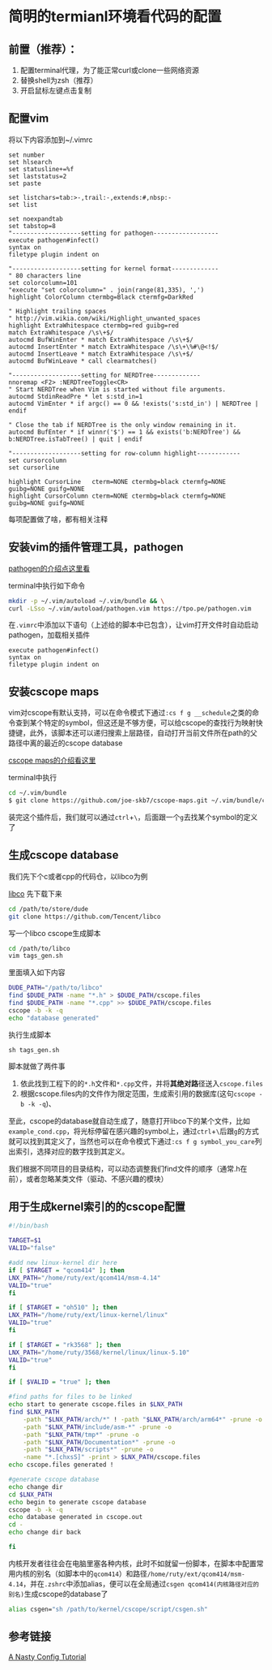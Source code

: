 # 简明的termianl环境看代码的配置

## 前置（推荐）：
1. 配置terminal代理，为了能正常curl或clone一些网络资源
2. 替换shell为zsh（推荐）
3. 开启鼠标左键点击复制

## 配置vim
将以下内容添加到~/.vimrc
```vim
set number
set hlsearch
set statusline+=%f
set laststatus=2
set paste

set listchars=tab:>-,trail:-,extends:#,nbsp:-
set list

set noexpandtab
set tabstop=8
"-------------------setting for pathogen------------------
execute pathogen#infect()
syntax on
filetype plugin indent on

"-------------------setting for kernel format-------------
" 80 characters line
set colorcolumn=101
"execute "set colorcolumn=" . join(range(81,335), ',')
highlight ColorColumn ctermbg=Black ctermfg=DarkRed

" Highlight trailing spaces
" http://vim.wikia.com/wiki/Highlight_unwanted_spaces
highlight ExtraWhitespace ctermbg=red guibg=red
match ExtraWhitespace /\s\+$/
autocmd BufWinEnter * match ExtraWhitespace /\s\+$/
autocmd InsertEnter * match ExtraWhitespace /\s\+\%#\@<!$/
autocmd InsertLeave * match ExtraWhitespace /\s\+$/
autocmd BufWinLeave * call clearmatches()

"-------------------setting for NERDTree-------------
nnoremap <F2> :NERDTreeToggle<CR>
" Start NERDTree when Vim is started without file arguments.
autocmd StdinReadPre * let s:std_in=1
autocmd VimEnter * if argc() == 0 && !exists('s:std_in') | NERDTree | endif

" Close the tab if NERDTree is the only window remaining in it.
autocmd BufEnter * if winnr('$') == 1 && exists('b:NERDTree') && b:NERDTree.isTabTree() | quit | endif

"-------------------setting for row-column highlight------------
set cursorcolumn
set cursorline

highlight CursorLine   cterm=NONE ctermbg=black ctermfg=NONE guibg=NONE guifg=NONE
highlight CursorColumn cterm=NONE ctermbg=black ctermfg=NONE guibg=NONE guifg=NONE
```
每项配置做了啥，都有相关注释

## 安装vim的插件管理工具，pathogen
[pathogen的介绍点这里看](https://github.com/tpope/vim-pathogen)

terminal中执行如下命令
```sh
mkdir -p ~/.vim/autoload ~/.vim/bundle && \
curl -LSso ~/.vim/autoload/pathogen.vim https://tpo.pe/pathogen.vim
```
在`.vimrc`中添加以下语句（上述给的脚本中已包含），让vim打开文件时自动启动pathogen，加载相关插件
```
execute pathogen#infect()
syntax on
filetype plugin indent on
```

## 安装cscope maps
vim对cscope有默认支持，可以在命令模式下通过`:cs f g __schedule`之类的命令查到某个特定的symbol，但这还是不够方便，可以给cscope的查找行为映射快捷键，此外，该脚本还可以递归搜索上层路径，自动打开当前文件所在path的父路径中离的最近的cscope database

[cscope maps的介绍看这里](https://github.com/joe-skb7/cscope-maps.git)

terminal中执行
```sh
cd ~/.vim/bundle
$ git clone https://github.com/joe-skb7/cscope-maps.git ~/.vim/bundle/cscope-maps
```
装完这个插件后，我们就可以通过```ctrl```+```\```，后面跟一个```g```去找某个symbol的定义了

## 生成cscope database
我们先下个c或者cpp的代码仓，以libco为例

[libco](https://github.com/Tencent/libco)
先下载下来
```sh
cd /path/to/store/dude
git clone https://github.com/Tencent/libco
```
写一个libco cscope生成脚本
```sh
cd /path/to/libco
vim tags_gen.sh
```
里面填入如下内容
```sh
DUDE_PATH="/path/to/libco"
find $DUDE_PATH -name "*.h" > $DUDE_PATH/cscope.files
find $DUDE_PATH -name "*.cpp" >> $DUDE_PATH/cscope.files
cscope -b -k -q
echo "database generated"
```
执行生成脚本
```
sh tags_gen.sh
```
脚本就做了两件事
1. 依此找到工程下的的`*.h`文件和`*.cpp`文件，并将**其绝对路**径送入`cscope.files`
2. 根据cscope.files内的文件作为限定范围，生成索引用的数据库(这句```cscope -b -k -q```)、

至此，cscope的database就自动生成了，随意打开libco下的某个文件，比如`example_cond.cpp`，将光标停留在感兴趣的symbol上，通过```ctrl```+```\```后跟```g```的方式就可以找到其定义了，当然也可以在命令模式下通过```:cs f g symbol_you_care```列出索引，选择对应的数字找到其定义。

我们根据不同项目的目录结构，可以动态调整我们find文件的顺序（通常.h在前），或者忽略某类文件（驱动、不感兴趣的模块）

## 用于生成kernel索引的的cscope配置
```sh
#!/bin/bash

TARGET=$1
VALID="false"

#add new linux-kernel dir here
if [ $TARGET = "qcom414" ]; then
LNX_PATH="/home/ruty/ext/qcom414/msm-4.14"
VALID="true"
fi

if [ $TARGET = "oh510" ]; then
LNX_PATH="/home/ruty/ext/linux-kernel/linux"
VALID="true"
fi

if [ $TARGET = "rk3568" ]; then
LNX_PATH="/home/ruty/3568/kernel/linux/linux-5.10"
VALID="true"
fi

if [ $VALID = "true" ]; then

#find paths for files to be linked
echo start to generate cscope.files in $LNX_PATH
find $LNX_PATH                                                                     \
	-path "$LNX_PATH/arch/*" ! -path "$LNX_PATH/arch/arm64*" -prune -o         \
	-path "$LNX_PATH/include/asm-*" -prune -o                                  \
	-path "$LNX_PATH/tmp*" -prune -o                                           \
	-path "$LNX_PATH/Documentation*" -prune -o                                 \
	-path "$LNX_PATH/scripts*" -prune -o                                       \
	-name "*.[chxsS]" -print > $LNX_PATH/cscope.files
echo cscope.files generated !

#generate cscope database
echo change dir
cd $LNX_PATH
echo begin to generate cscope database
cscope -b -k -q
echo database generated in cscope.out
cd -
echo change dir back

fi
```
内核开发者往往会在电脑里塞各种内核，此时不如就留一份脚本，在脚本中配置常用内核的别名（如脚本中的`qcom414`）和路径```/home/ruty/ext/qcom414/msm-4.14```，并在`.zshrc`中添加alias，便可以在全局通过```csgen qcom414(内核路径对应的别名)```生成cscope的database了
```sh
alias csgen="sh /path/to/kernel/cscope/script/csgen.sh"
```
## 参考链接
[A Nasty Config Tutorial](https://stackoverflow.com/questions/33676829/vim-configuration-for-linux-kernel-development)


